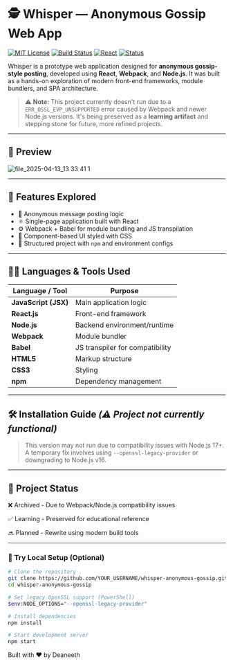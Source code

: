 # 🕵️ Whisper — Anonymous Gossip Web App

[![MIT License](https://img.shields.io/badge/license-MIT-green.svg)](LICENSE)
[![Build Status](https://img.shields.io/badge/build-N/A-lightgrey)]()
[![React](https://img.shields.io/badge/Made%20with-React-blue.svg)](https://reactjs.org/)
[![Status](https://img.shields.io/badge/status-archived-lightgrey)]()

Whisper is a prototype web application designed for **anonymous gossip-style posting**, developed using **React**, **Webpack**, and **Node.js**. It was built as a hands-on exploration of modern front-end frameworks, module bundlers, and SPA architecture.

> ⚠️ **Note:** This project currently doesn't run due to a `ERR_OSSL_EVP_UNSUPPORTED` error caused by Webpack and newer Node.js versions. It's being preserved as a **learning artifact** and stepping stone for future, more refined projects.

---

## 📸 Preview

![file_2025-04-13_13 33 41 1](https://github.com/user-attachments/assets/4ab15037-87b1-40f6-b939-c0fc026bfe65)

---

## 🧠 Features Explored

- 🔐 Anonymous message posting logic
- ⚛️ Single-page application built with React
- ⚙️ Webpack + Babel for module bundling and JS transpilation
- 🎨 Component-based UI styled with CSS
- 🧰 Structured project with `npm` and environment configs

---

## 🧑‍💻 Languages & Tools Used

| Language / Tool     | Purpose                         |
|---------------------|---------------------------------|
| **JavaScript (JSX)**| Main application logic          |
| **React.js**        | Front-end framework             |
| **Node.js**         | Backend environment/runtime     |
| **Webpack**         | Module bundler                  |
| **Babel**           | JS transpiler for compatibility |
| **HTML5**           | Markup structure                |
| **CSS3**            | Styling                         |
| **npm**             | Dependency management           |

---

## 🛠️ Installation Guide *(⚠️ Project not currently functional)*

> This version may not run due to compatibility issues with Node.js 17+. A temporary fix involves using `--openssl-legacy-provider` or downgrading to Node.js v16.
> 
---

## 🚧 Project Status
❌ Archived	 - Due to Webpack/Node.js compatibility issues

✅ Learning	 - Preserved for educational reference

🔜 Planned	 - Rewrite using modern build tools

---


### 🧪 Try Local Setup (Optional)
```bash
# Clone the repository
git clone https://github.com/YOUR_USERNAME/whisper-anonymous-gossip.git
cd whisper-anonymous-gossip

# Set legacy OpenSSL support (PowerShell)
$env:NODE_OPTIONS="--openssl-legacy-provider"

# Install dependencies
npm install

# Start development server
npm start 
```

Built with ❤️ by Deaneeth
